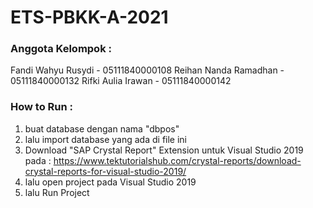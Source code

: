 # ETS-PBKK-A-2021

### Anggota Kelompok :
Fandi Wahyu Rusydi - 05111840000108
Reihan Nanda Ramadhan - 05111840000132
Rifki Aulia Irawan - 05111840000142

### How to Run :
1. buat database dengan nama "dbpos"
2. lalu import database yang ada di file ini
3. Download "SAP Crystal Report" Extension untuk Visual Studio 2019 pada : https://www.tektutorialshub.com/crystal-reports/download-crystal-reports-for-visual-studio-2019/
4. lalu open project pada Visual Studio 2019
5. lalu Run Project
